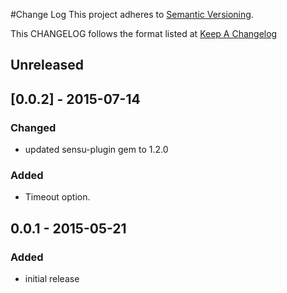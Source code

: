 #Change Log
This project adheres to [Semantic Versioning](http://semver.org/).

This CHANGELOG follows the format listed at [Keep A Changelog](http://keepachangelog.com/)

## Unreleased

## [0.0.2] - 2015-07-14
### Changed
- updated sensu-plugin gem to 1.2.0

### Added
- Timeout option.

## 0.0.1 - 2015-05-21

### Added
- initial release

